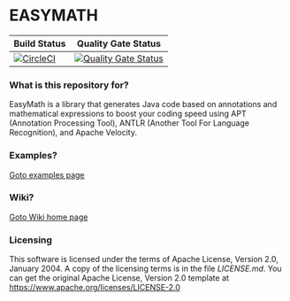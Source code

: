 # EASYMATH #

| Build Status | Quality Gate Status |
|--|--|
| [![CircleCI](https://dl.circleci.com/status-badge/img/gh/eduardovalentim/easymath/tree/master.svg?style=svg)](https://dl.circleci.com/status-badge/redirect/gh/eduardovalentim/easymath/tree/master) | [![Quality Gate Status](https://sonarcloud.io/api/project_badges/measure?project=com.github.eduardovalentim%3Aeasymath&metric=alert_status)](https://sonarcloud.io/summary/new_code?id=com.github.eduardovalentim%3Aeasymath) |

### What is this repository for? ###

EasyMath is a library that generates Java code based on annotations and mathematical expressions to boost your coding speed using APT (Annotation Processing Tool), ANTLR (Another Tool For Language Recognition), and Apache Velocity.

### Examples? ###

[Goto examples page](https://github.com/eduardovalentim/easymath/wiki/Examples)

### Wiki? ###

[Goto Wiki home page](https://github.com/eduardovalentim/easymath/wiki)

### Licensing ###

This software is licensed under the terms of Apache License, Version 2.0, January 2004.
A copy of the licensing terms is in the file _LICENSE.md_.
You can get the original Apache License, Version 2.0 template at https://www.apache.org/licenses/LICENSE-2.0
